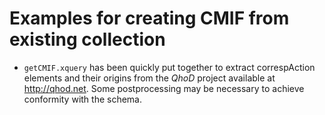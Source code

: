 # Examples for creating CMIF from existing collection

- `getCMIF.xquery` has been quickly put together to extract correspAction elements and 
their origins from the *QhoD* project available at <http://qhod.net>. Some postprocessing 
may be necessary to achieve conformity with the schema. 


